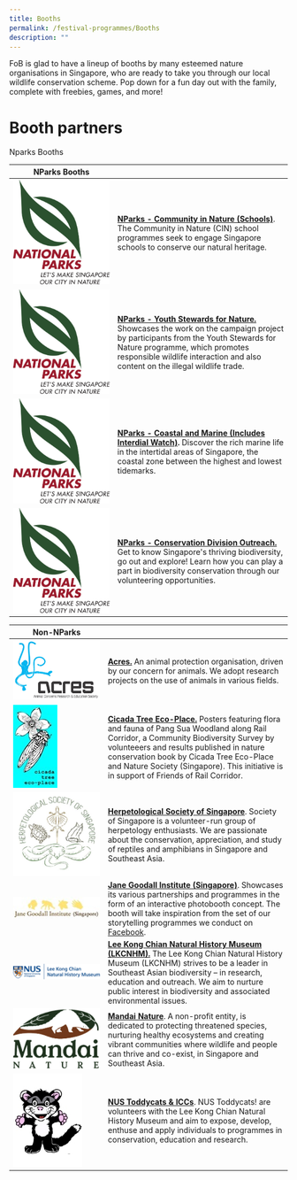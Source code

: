 ```yaml
---
title: Booths
permalink: /festival-programmes/Booths
description: ""
---
```

FoB is glad to have a lineup of booths by many esteemed nature organisations in Singapore, who are ready to take you through our local wildlife conservation scheme. Pop down for a fun day out with the family, complete with freebies, games, and more!

# **Booth partners**

Nparks Booths


| NParks Booths |  |
| -------- | -------- | 
| ![](/images/Logos/NParks%20Logo%20new%20tagline_colour.png)  |  **[NParks - Community in Nature (Schools)](https://www.nparks.gov.sg/biodiversity/community-in-nature-initiative)**. The Community in Nature (CIN) school programmes seek to engage Singapore schools to conserve our natural heritage. | 
|![](/images/Logos/NParks%20Logo%20new%20tagline_colour.png)| **[NParks - Youth Stewards for Nature.](https://www.nparks.gov.sg/learning/youthsgnature/youth-stewards-for-nature)** Showcases the work on the campaign project by participants from the Youth Stewards for Nature programme, which promotes responsible wildlife interaction and also content on the illegal wildlife trade.|
|![](/images/Logos/NParks%20Logo%20new%20tagline_colour.png)| **[NParks - Coastal and Marine (Includes Interdial Watch)](https://www.nparks.gov.sg/biodiversity/our-ecosystems/coastal-and-marine/intertidal).** Discover the rich marine life in the intertidal areas of Singapore, the coastal zone between the highest and lowest tidemarks. |
|![](/images/Logos/NParks%20Logo%20new%20tagline_colour.png)|**[ NParks - Conservation Division Outreach.](https://www.nparks.gov.sg/biodiversity/our-national-plan-for-conservation)** Get to know Singapore's thriving biodiversity, go out and explore! Learn how you can play a part in biodiversity conservation through our volunteering opportunities.|


| Non-NParks| | 
| -------- | -------- |
| ![](/images/acres.jpeg)|**[Acres.](https://acres.org.sg/)** An animal protection organisation, driven by our concern for animals. We adopt research projects on the use of animals in various fields. | 
|![](/images/Logos/cicada.jpg)|**[Cicada Tree Eco-Place.](https://cicadatree.org.sg/)** Posters featuring flora and fauna of Pang Sua Woodland along Rail Corridor, a Community Biodiversity Survey by volunteeers and results published in nature conservation book by Cicada Tree Eco-Place and Nature Society (Singapore). This initiative is in support of Friends of Rail Corridor.| 
|![](/images/Logos/hsslogo.jpg)| **[Herpetological Society of Singapore](https://herpsocsg.com/)**. Society of Singapore is a volunteer-run group of herpetology enthusiasts. We are passionate about the conservation, appreciation, and study of reptiles and amphibians in Singapore and Southeast Asia.|
|![](/images/Logos/janegoodall.jpg)| **[Jane Goodall Institute (Singapore)](https://janegoodall.org.sg/)**. Showcases its various partnerships and programmes in the form of an interactive photobooth concept. The booth will take inspiration from the set of our storytelling programmes we conduct on [Facebook](https://www.facebook.com/JaneGoodallSingapore/).|
|![](/images/Logos/LeeKongChianMuseum.png)| **[Lee Kong Chian Natural History Museum (LKCNHM).](https://lkcnhm.nus.edu.sg/)** The Lee Kong Chian Natural History Museum (LKCNHM) strives to be a leader in Southeast Asian biodiversity – in research, education and outreach. We aim to nurture public interest in biodiversity and associated environmental issues. |
|![](/images/Logos/mandai-nature.jpg)| **[Mandai Nature](https://www.mandainature.org/en/home.html)**. A non-profit entity, is dedicated to protecting threatened species, nurturing healthy ecosystems and creating vibrant communities where wildlife and people can thrive and co-exist, in Singapore and Southeast Asia.|
|![](/images/Logos/toddycat.jpg)| **[NUS Toddycats & ICCs](https://toddycats.wordpress.com/)**. NUS Toddycats! are volunteers with the Lee Kong Chian Natural History Museum and aim to expose, develop, enthuse and apply individuals to programmes in conservation, education and research. |

